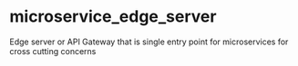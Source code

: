 # microservice_edge_server
Edge server or API Gateway that is single entry point for microservices for cross cutting concerns
